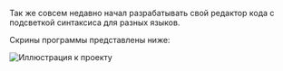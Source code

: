 Так же совсем недавно начал разрабатывать свой редактор кода с подсветкой  синтаксиса для разных языков.

Скрины программы представлены ниже:

![Иллюстрация к проекту](https://telegra.ph/file/e18fc5ac80bd3c2575d65.png)
